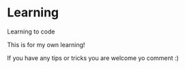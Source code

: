# Learning
Learning to code

This is for my own learning!

If you have any tips or tricks you are welcome yo comment :)
